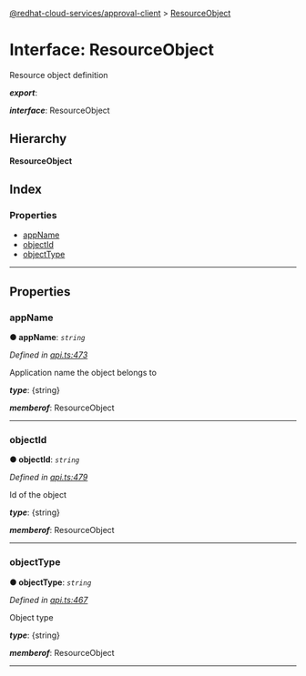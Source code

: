[@redhat-cloud-services/approval-client](../README.md) > [ResourceObject](../interfaces/resourceobject.md)

# Interface: ResourceObject

Resource object definition

*__export__*: 

*__interface__*: ResourceObject

## Hierarchy

**ResourceObject**

## Index

### Properties

* [appName](resourceobject.md#appname)
* [objectId](resourceobject.md#objectid)
* [objectType](resourceobject.md#objecttype)

---

## Properties

<a id="appname"></a>

###  appName

**● appName**: *`string`*

*Defined in [api.ts:473](https://github.com/karelhala/javascript-clients/blob/master/packages/approval/api.ts#L473)*

Application name the object belongs to

*__type__*: {string}

*__memberof__*: ResourceObject

___
<a id="objectid"></a>

###  objectId

**● objectId**: *`string`*

*Defined in [api.ts:479](https://github.com/karelhala/javascript-clients/blob/master/packages/approval/api.ts#L479)*

Id of the object

*__type__*: {string}

*__memberof__*: ResourceObject

___
<a id="objecttype"></a>

###  objectType

**● objectType**: *`string`*

*Defined in [api.ts:467](https://github.com/karelhala/javascript-clients/blob/master/packages/approval/api.ts#L467)*

Object type

*__type__*: {string}

*__memberof__*: ResourceObject

___

